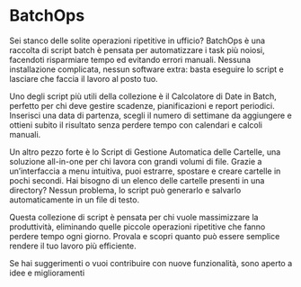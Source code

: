 # BatchOps

Sei stanco delle solite operazioni ripetitive in ufficio? BatchOps è una raccolta di script batch è pensata per automatizzare i task più noiosi, facendoti risparmiare tempo ed evitando errori manuali. Nessuna installazione complicata, nessun software extra: basta eseguire lo script e lasciare che faccia il lavoro al posto tuo.

Uno degli script più utili della collezione è il Calcolatore di Date in Batch, perfetto per chi deve gestire scadenze, pianificazioni e report periodici. Inserisci una data di partenza, scegli il numero di settimane da aggiungere e ottieni subito il risultato senza perdere tempo con calendari e calcoli manuali.

Un altro pezzo forte è lo Script di Gestione Automatica delle Cartelle, una soluzione all-in-one per chi lavora con grandi volumi di file. Grazie a un’interfaccia a menu intuitiva, puoi estrarre, spostare e creare cartelle in pochi secondi. Hai bisogno di un elenco delle cartelle presenti in una directory? Nessun problema, lo script può generarlo e salvarlo automaticamente in un file di testo.

Questa collezione di script è pensata per chi vuole massimizzare la produttività, eliminando quelle piccole operazioni ripetitive che fanno perdere tempo ogni giorno. Provala e scopri quanto può essere semplice rendere il tuo lavoro più efficiente.

Se hai suggerimenti o vuoi contribuire con nuove funzionalità, sono aperto a idee e miglioramenti
